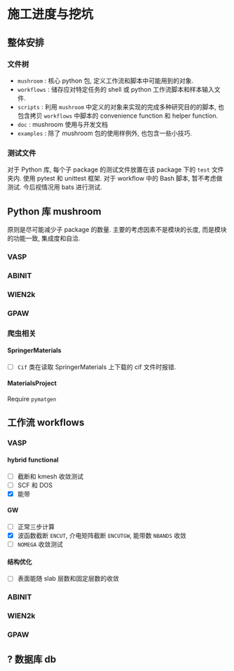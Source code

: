 # 施工进度与挖坑

## 整体安排

### 文件树

- `mushroom` : 核心 python 包, 定义工作流和脚本中可能用到的对象.
- `workflows` : 储存应对特定任务的 shell 或 python 工作流脚本和样本输入文件.
- `scripts` : 利用 `mushroom` 中定义的对象来实现的完成多种研究目的的脚本, 也包含拷贝 `workflows` 中脚本的 convenience function 和 helper function.
- `doc` : mushroom 使用与开发文档
- `examples` : 除了 mushroom 包的使用样例外, 也包含一些小技巧.

### 测试文件

对于 Python 库, 每个子 package 的测试文件放置在该 package 下的 `test` 文件夹内. 使用 pytest 和 unittest 框架.
对于 workflow 中的 Bash 脚本, 暂不考虑做测试. 今后视情况用 bats 进行测试.

## Python 库 mushroom

原则是尽可能减少子 package 的数量. 主要的考虑因素不是模块的长度, 而是模块的功能一致, 集成度和自洽.

### VASP

### ABINIT

### WIEN2k

### GPAW

### 爬虫相关

#### SpringerMaterials

- [ ] `Cif` 类在读取 SpringerMaterials 上下载的 cif 文件时报错.

#### MaterialsProject

Require `pymatgen`

## 工作流 workflows

### VASP

#### hybrid functional

- [ ] 截断和 kmesh 收敛测试
- [ ] SCF 和 DOS
- [x] 能带

#### GW

- [ ] 正常三步计算
- [x] 波函数截断 `ENCUT`, 介电矩阵截断 `ENCUTGW`, 能带数 `NBANDS` 收敛
- [ ] `NOMEGA` 收敛测试

#### 结构优化

- [ ] 表面能随 slab 层数和固定层数的收敛

### ABINIT

### WIEN2k

### GPAW

## ? 数据库 db

